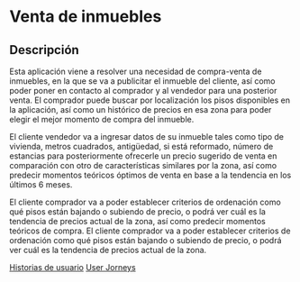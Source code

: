 # Venta de inmuebles

## Descripción
Esta aplicación viene a resolver una necesidad de compra-venta de inmuebles, en la que se va a publicitar el inmueble del cliente, así como poder poner en contacto al comprador y al vendedor para una posterior venta. El comprador puede buscar por localización los pisos disponibles en la aplicación, así como un histórico de precios en esa zona para poder elegir el mejor momento de compra del inmueble.

El cliente vendedor va a ingresar datos de su inmueble tales como tipo de vivienda, metros cuadrados, antigüedad, si está reformado, número de estancias para posteriormente ofrecerle un precio sugerido de venta en comparación con otro de características similares por la zona, así como predecir momentos teóricos óptimos de venta en base a la tendencia en los últimos 6 meses.

El cliente comprador va a poder establecer criterios de ordenación como qué pisos están bajando o subiendo de precio, o podrá ver cuál es la tendencia de precios actual de la zona, así como predecir momentos teóricos de compra. El cliente comprador va a poder establecer criterios de ordenación como qué pisos están bajando o subiendo de precio, o podrá ver cuál es la tendencia de precios actual de la zona.


[Historias de usuario](documentation/hu.md)
[User Jorneys](documentation/uj.md)
